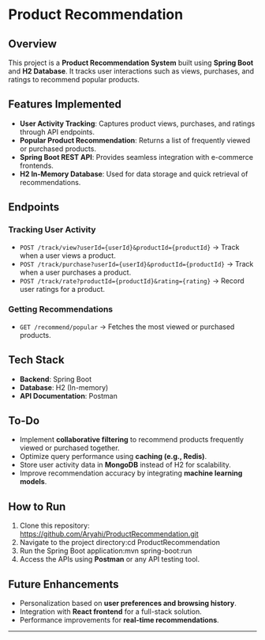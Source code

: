 # Product Recommendation

## Overview
This project is a **Product Recommendation System** built using **Spring Boot** and **H2 Database**. It tracks user interactions such as views, purchases, and ratings to recommend popular products.

## Features Implemented
- **User Activity Tracking**: Captures product views, purchases, and ratings through API endpoints.
- **Popular Product Recommendation**: Returns a list of frequently viewed or purchased products.
- **Spring Boot REST API**: Provides seamless integration with e-commerce frontends.
- **H2 In-Memory Database**: Used for data storage and quick retrieval of recommendations.

## Endpoints
### **Tracking User Activity**
- `POST /track/view?userId={userId}&productId={productId}` → Track when a user views a product.
- `POST /track/purchase?userId={userId}&productId={productId}` → Track when a user purchases a product.
- `POST /track/rate?productId={productId}&rating={rating}` → Record user ratings for a product.

### **Getting Recommendations**
- `GET /recommend/popular` → Fetches the most viewed or purchased products.

## Tech Stack
- **Backend**: Spring Boot
- **Database**: H2 (In-memory)
- **API Documentation**: Postman

## To-Do
- Implement **collaborative filtering** to recommend products frequently viewed or purchased together.
- Optimize query performance using **caching (e.g., Redis)**.
- Store user activity data in **MongoDB** instead of H2 for scalability.
- Improve recommendation accuracy by integrating **machine learning models**.

## How to Run
1. Clone this repository:
https://github.com/Aryahi/ProductRecommendation.git
2. Navigate to the project directory:cd ProductRecommendation
3. Run the Spring Boot application:mvn spring-boot:run
4. Access the APIs using **Postman** or any API testing tool.

## Future Enhancements
- Personalization based on **user preferences and browsing history**.
- Integration with **React frontend** for a full-stack solution.
- Performance improvements for **real-time recommendations**.

---

